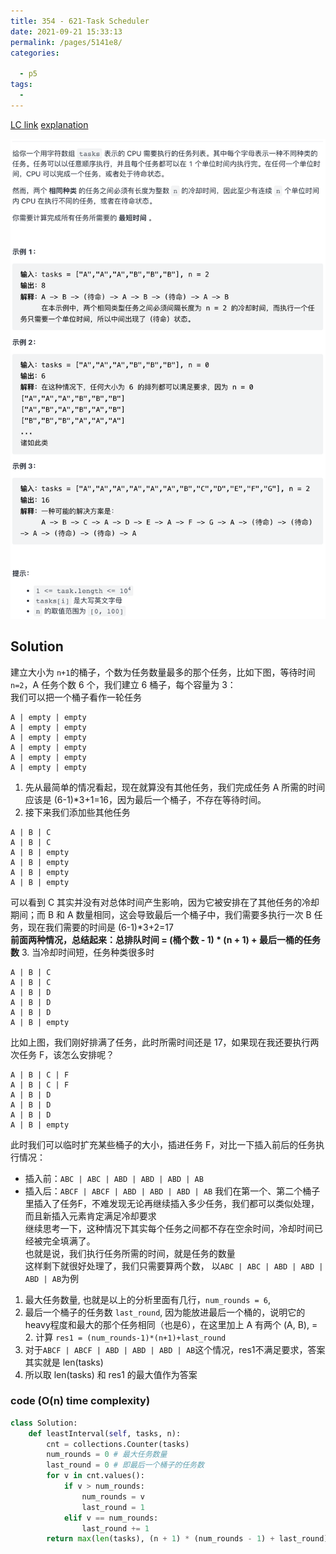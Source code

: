 ```yaml
---
title: 354 - 621-Task Scheduler
date: 2021-09-21 15:33:13
permalink: /pages/5141e8/
categories:
  
  - p5
tags:
  - 
---
```

[LC link](https://leetcode.com/problems/task-scheduler/)
[explanation](https://leetcode-cn.com/problems/task-scheduler/solution/tong-zi-by-popopop/)

![](https://raw.githubusercontent.com/emmableu/image/master/621-0.png)

## Solution
建立大小为 `n+1`的桶子，个数为任务数量最多的那个任务，比如下图，等待时间 `n=2`，A 任务个数 6 个，我们建立 6 桶子，每个容量为 3：  
我们可以把一个桶子看作一轮任务
```
A | empty | empty
A | empty | empty
A | empty | empty
A | empty | empty
A | empty | empty
A | empty | empty
```
1. 先从最简单的情况看起，现在就算没有其他任务，我们完成任务 A 所需的时间应该是 (6-1)*3+1=16，因为最后一个桶子，不存在等待时间。
2. 接下来我们添加些其他任务
```
A | B | C
A | B | C
A | B | empty
A | B | empty
A | B | empty
A | B | empty
```
可以看到 C 其实并没有对总体时间产生影响，因为它被安排在了其他任务的冷却期间；而 B 和 A 数量相同，这会导致最后一个桶子中，我们需要多执行一次 B 任务，现在我们需要的时间是 (6-1)*3+2=17  
**前面两种情况，总结起来：总排队时间 = (桶个数 - 1) * (n + 1) + 最后一桶的任务数**
3. 当冷却时间短，任务种类很多时
```
A | B | C
A | B | C
A | B | D
A | B | D
A | B | D
A | B | empty
```
比如上图，我们刚好排满了任务，此时所需时间还是 17，如果现在我还要执行两次任务 F，该怎么安排呢？
```
A | B | C | F
A | B | C | F
A | B | D
A | B | D
A | B | D
A | B | empty
```
此时我们可以临时扩充某些桶子的大小，插进任务 F，对比一下插入前后的任务执行情况：  
- 插入前：`ABC | ABC | ABD | ABD | ABD | AB`
- 插入后：`ABCF | ABCF | ABD | ABD | ABD | AB`
我们在第一个、第二个桶子里插入了任务F，不难发现无论再继续插入多少任务，我们都可以类似处理，而且新插入元素肯定满足冷却要求  
继续思考一下，这种情况下其实每个任务之间都不存在空余时间，冷却时间已经被完全填满了。  
也就是说，我们执行任务所需的时间，就是任务的数量  
这样剩下就很好处理了，我们只需要算两个数， 以`ABC | ABC | ABD | ABD | ABD | AB`为例    
1. 最大任务数量, 也就是以上的分析里面有几行，`num_rounds = 6`,
2. 最后一个桶子的任务数 `last_round`, 因为能放进最后一个桶的，说明它的heavy程度和最大的那个任务相同（也是6），在这里加上 A 有两个 (A, B), = 2. 计算 `res1 = (num_rounds-1)*(n+1)+last_round`
3. 对于`ABCF | ABCF | ABD | ABD | ABD | AB`这个情况，res1不满足要求，答案其实就是 len(tasks)
4. 所以取 len(tasks) 和 res1 的最大值作为答案

### code (O(n) time complexity)
```python
class Solution:
    def leastInterval(self, tasks, n):
        cnt = collections.Counter(tasks)
        num_rounds = 0 # 最大任务数量
        last_round = 0 # 即最后一个桶子的任务数
        for v in cnt.values():
            if v > num_rounds:
                num_rounds = v
                last_round = 1
            elif v == num_rounds:
                last_round += 1
        return max(len(tasks), (n + 1) * (num_rounds - 1) + last_round)
```

